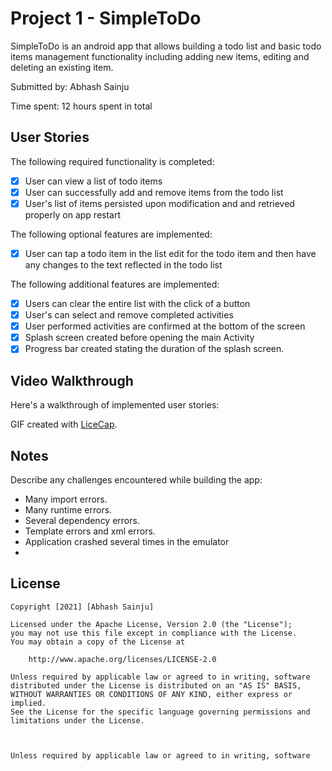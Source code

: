 # Project 1 - SimpleToDo

SimpleToDo is an android app that allows building a todo list and basic todo items management functionality including adding new items, editing and deleting an existing item.

Submitted by: Abhash Sainju

Time spent: 12 hours spent in total

## User Stories

The following required functionality is completed:

* [x] User can view a list of todo items
* [x] User can successfully add and remove items from the todo list
* [x] User's list of items persisted upon modification and and retrieved properly on app restart

The following optional features are implemented:

* [x] User can tap a todo item in the list edit for the todo item and then have any changes to the text reflected in the todo list

The following additional features are implemented:

* [x] Users can clear the entire list with the click of a button
* [x] User's can select and remove completed activities
* [x] User performed activities are confirmed at the bottom of the screen
* [x] Splash screen created before opening the main Activity
* [x] Progress bar created stating the duration of the splash screen.

## Video Walkthrough

Here's a walkthrough of implemented user stories:



GIF created with [LiceCap](http://www.cockos.com/licecap/).

## Notes

Describe any challenges encountered while building the app:

- Many import errors.
- Many runtime errors.
- Several dependency errors.
- Template errors and xml errors.
- Application crashed several times in the emulator 
- 

## License

    Copyright [2021] [Abhash Sainju]

    Licensed under the Apache License, Version 2.0 (the "License");
    you may not use this file except in compliance with the License.
    You may obtain a copy of the License at

        http://www.apache.org/licenses/LICENSE-2.0

    Unless required by applicable law or agreed to in writing, software
    distributed under the License is distributed on an "AS IS" BASIS,
    WITHOUT WARRANTIES OR CONDITIONS OF ANY KIND, either express or implied.
    See the License for the specific language governing permissions and
    limitations under the License.
    
    
    
    Unless required by applicable law or agreed to in writing, software
